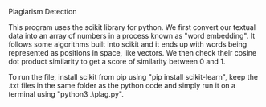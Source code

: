 Plagiarism Detection

This program uses the scikit library for python. We first convert our textual data into an array of numbers in a process known as "word embedding". It follows some algorithms built into scikit and it ends up with words being represented as positions in space, like vectors. We then check their cosine dot product similarity to get a score of similarity between 0 and 1. 

To run the file, install scikit from pip using "pip install scikit-learn", keep the .txt files in the same folder as the python code and simply run it on a terminal using "python3 .\plag.py".